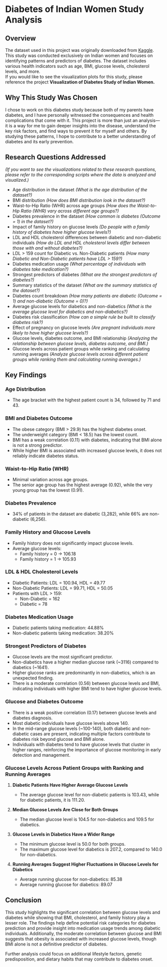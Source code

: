 # Diabetes of Indian Women Study Analysis

## Overview
The dataset used in this project was originally downloaded from [Kaggle](https://www.kaggle.com). This study was conducted exclusively on Indian women and focuses on identifying patterns and predictors of diabetes. The dataset includes various health indicators such as age, BMI, glucose levels, cholesterol levels, and more.  
If you would like to see the visualization plots for this study, please reference the project **Visualization of Diabetes Study of Indian Women.**

## Why This Study Was Chosen
I chose to work on this diabetes study because both of my parents have diabetes, and I have personally witnessed the consequences and health complications that come with it. This project is more than just an analysis—it is a way for me to gain deeper insights into the disease, understand the key risk factors, and find ways to prevent it for myself and others. By studying these patterns, I hope to contribute to a better understanding of diabetes and its early prevention.

## Research Questions Addressed
*(If you want to see the visualizations related to these research questions, please refer to the corresponding scripts where the data is analyzed and visualized.)*

- Age distribution in the dataset *(What is the age distribution of the dataset?)*
- BMI distribution *(How does BMI distribution look in the dataset?)*
- Waist-to-Hip Ratio (WHR) across age groups *(How does the Waist-to-Hip Ratio (WHR) vary across different age groups?)*
- Diabetes prevalence in the dataset *(How common is diabetes (Outcome = 1) in the dataset?)*
- Impact of family history on glucose levels *(Do people with a family history of diabetes have higher glucose levels?)*
- LDL and HDL cholesterol differences between diabetic and non-diabetic individuals *(How do LDL and HDL cholesterol levels differ between those with and without diabetes?)*
- LDL > 159 count for Diabetic vs. Non-Diabetic patients *(How many Diabetic and Non-Diabetic patients have LDL > 159?)*
- Diabetes medication usage *(What percentage of individuals with diabetes take medication?)*
- Strongest predictors of diabetes *(What are the strongest predictors of diabetes?)*
- Summary statistics of the dataset *(What are the summary statistics of the dataset?)*
- Diabetes count breakdown *(How many patients are diabetic (Outcome = 1) and non-diabetic (Outcome = 0)?)* 
- Average glucose levels for diabetics and non-diabetics *(What is the average glucose level for diabetics and non-diabetics?)*
- Diabetes risk classification *(How can a simple rule be built to classify diabetes risk?)*
- Effect of pregnancy on glucose levels *(Are pregnant individuals more likely to have higher glucose levels?)*
- Glucose levels, diabetes outcome, and BMI relationship *(Analyzing the relationship between glucose levels, diabetes outcome, and BMI.)*
- Glucose levels across patient groups while ranking and calculating running averages *(Analyze glucose levels across different patient groups while ranking them and calculating running averages.)*

## Key Findings

### Age Distribution
- The age bracket with the highest patient count is 34, followed by 71 and 43.

### BMI and Diabetes Outcome
- The obese category (BMI > 29.9) has the highest diabetes onset.
- The underweight category (BMI < 18.5) has the lowest count.
- BMI has a weak correlation (0.11) with diabetes, indicating that BMI alone is not a strong predictor.
- While higher BMI is associated with increased glucose levels, it does not reliably indicate diabetes status.

### Waist-to-Hip Ratio (WHR)
- Minimal variation across age groups.
- The senior age group has the highest average (0.92), while the very young group has the lowest (0.91).

### Diabetes Prevalence
- 34% of patients in the dataset are diabetic (3,282), while 66% are non-diabetic (6,256).

### Family History and Glucose Levels
- Family history does not significantly impact glucose levels.
- Average glucose levels:
  - Family history = 0 → 106.18
  - Family history = 1 → 105.93

### LDL & HDL Cholesterol Levels
- Diabetic Patients: LDL = 100.94, HDL = 49.77
- Non-Diabetic Patients: LDL = 99.71, HDL = 50.05
- Patients with LDL > 159:
  - Non-Diabetic = 162
  - Diabetic = 78

### Diabetes Medication Usage
- Diabetic patients taking medication: 44.88%
- Non-diabetic patients taking medication: 38.20%

### Strongest Predictors of Diabetes
- Glucose levels are the most significant predictor.
- Non-diabetics have a higher median glucose rank (~3116) compared to diabetics (~1641).
- Higher glucose ranks are predominantly in non-diabetics, which is an unexpected finding.
- There is a moderate correlation (0.56) between glucose levels and BMI, indicating individuals with higher BMI tend to have higher glucose levels.

### Glucose and Diabetes Outcome
- There is a weak positive correlation (0.17) between glucose levels and diabetes diagnosis.
- Most diabetic individuals have glucose levels above 140.
- In the mid-range glucose levels (~100-140), both diabetic and non-diabetic cases are present, indicating multiple factors contribute to diabetes risk beyond glucose and BMI alone.
- Individuals with diabetes tend to have glucose levels that cluster in higher ranges, reinforcing the importance of glucose monitoring in early detection and management.

### Glucose Levels Across Patient Groups with Ranking and Running Averages
1. **Diabetic Patients Have Higher Average Glucose Levels**  
   - The average glucose level for non-diabetic patients is 103.43, while for diabetic patients, it is 111.20.

2. **Median Glucose Levels Are Close for Both Groups**  
   - The median glucose level is 104.5 for non-diabetics and 109.5 for diabetics.

3. **Glucose Levels in Diabetics Have a Wider Range**  
   - The minimum glucose level is 50.0 for both groups.
   - The maximum glucose level for diabetics is 207.2, compared to 140.0 for non-diabetics.

4. **Running Averages Suggest Higher Fluctuations in Glucose Levels for Diabetics**  
   - Average running glucose for non-diabetics: 85.38  
   - Average running glucose for diabetics: 89.07

## Conclusion
This study highlights the significant correlation between glucose levels and diabetes while showing that BMI, cholesterol, and family history play a lesser role. The findings help define potential risk categories for diabetes prediction and provide insight into medication usage trends among diabetic individuals. Additionally, the moderate correlation between glucose and BMI suggests that obesity is associated with increased glucose levels, though BMI alone is not a definitive predictor of diabetes.

Further analysis could focus on additional lifestyle factors, genetic predisposition, and dietary habits that may contribute to diabetes onset.
